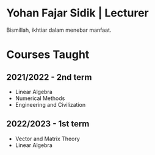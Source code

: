 # Yohan Fajar Sidik | Lecturer

Bismillah, ikhtiar dalam menebar manfaat.

# Courses Taught

## 2021/2022 - 2nd term

* Linear Algebra
* Numerical Methods
* Engineering and Civilization

## 2022/2023 - 1st term

* Vector and Matrix Theory
* Linear Algebra

